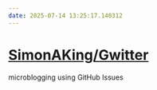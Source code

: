 ```yaml
---
date: 2025-07-14 13:25:17.140312
---
```


# [SimonAKing/Gwitter](https://github.com/SimonAKing/Gwitter)

microblogging using GitHub Issues